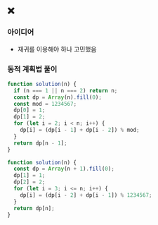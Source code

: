 ## ❌

### 아이디어
- 재귀를 이용해야 하나 고민했음

### 동적 계획법 풀이

```javascript
function solution(n) {
  if (n === 1 || n === 2) return n;
  const dp = Array(n).fill(0);
  const mod = 1234567;
  dp[0] = 1;
  dp[1] = 2;
  for (let i = 2; i < n; i++) {
    dp[i] = (dp[i - 1] + dp[i - 2]) % mod;
  }
  return dp[n - 1];
}
```

```javascript
function solution(n) {
  const dp = Array(n + 1).fill(0);
  dp[1] = 1;
  dp[2] = 2;
  for (let i = 3; i <= n; i++) {
    dp[i] = (dp[i - 2] + dp[i - 1]) % 1234567;
  }
  return dp[n];
}
```
